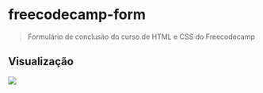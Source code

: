 # freecodecamp-form
> Formulário de conclusão do curso de HTML e CSS do Freecodecamp

## Visualização
<div width="200px">
<a href="https://caiquedebrito.github.io/freecodecamp-form/">
<img src="https://user-images.githubusercontent.com/88737351/157125928-bd53e11e-44b3-431a-b4cb-9313ce549923.png">
</a>
</div>
